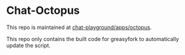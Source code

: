 # Chat-Octopus

This repo is maintained at [chat-playground/apps/octopus](https://github.com/mefengl/chat-playground/apps/octopus).

This repo only contains the built code for greasyfork to automatically update the script.

